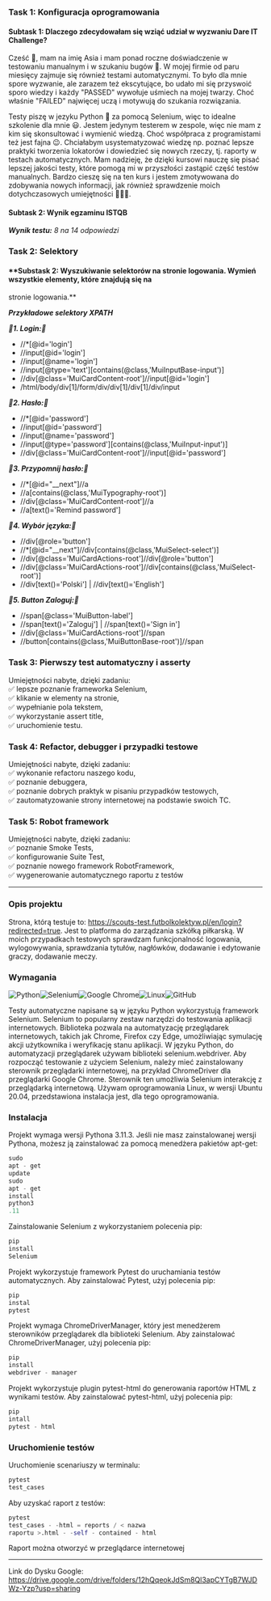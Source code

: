 ### **Task 1: Konfiguracja oprogramowania**

#### **Subtask 1: Dlaczego zdecydowałam się wziąć udział w wyzwaniu Dare IT Challenge?**

Cześć :wave:, mam na imię Asia i mam ponad roczne doświadczenie w testowaniu manualnym i w szukaniu bugów :bug:. W mojej
firmie od paru miesięcy zajmuje się również testami automatycznymi.
To było dla mnie spore wyzwanie, ale zarazem też ekscytujące, bo udało mi się przyswoić sporo wiedzy i każdy "PASSED"
wywołuje uśmiech na mojej twarzy.
Choć właśnie "FAILED" najwięcej uczą i motywują do szukania rozwiązania.

Testy piszę w jezyku Python :snake: za pomocą Selenium, więc to idealne szkolenie dla mnie :smiley:. Jestem jedynym
testerem w zespole, więc nie mam z kim się skonsultować i wymienić wiedzą.
Choć współpraca z programistami też jest fajna :wink:. Chciałabym usystematyzować wiedzę np. poznać lepsze praktyki
tworzenia lokatorów i dowiedzieć się nowych rzeczy, tj. raporty w testach automatycznych.
Mam nadzieję, że dzięki kursowi nauczę się pisać lepszej jakości testy, które pomogą mi w przyszłości zastąpić część
testów manualnych.
Bardzo cieszę się na ten kurs i jestem zmotywowana do zdobywania nowych informacji, jak również sprawdzenie moich
dotychczasowych umiejętności :muscle::woman_student:.

#### **Subtask 2: Wynik egzaminu ISTQB**

***Wynik testu:*** *8 na 14 odpowiedzi*

### **Task 2: Selektory**

#### **Substask 2: Wyszukiwanie selektorów na stronie logowania. Wymień wszystkie elementy, które znajdują się na
stronie logowania.**

***Przykładowe selektory XPATH***

***:construction:1. Login::construction:***

- //*[@id='login']
- //input[@id='login']
- //input[@name='login']
- //input[@type='text'][contains(@class,'MuiInputBase-input')]
- //div[@class='MuiCardContent-root']//input[@id='login']
- /html/body/div[1]/form/div/div[1]/div[1]/div/input

***:construction:2. Hasło::construction:***

- //*[@id='password']
- //input[@id='password']
- //input[@name='password']
- //input[@type='password'][contains(@class,'MuiInput-input')]
- //div[@class='MuiCardContent-root']//input[@id='password']

***:construction:3. Przypomnij hasło::construction:***

- //*[@id="__next"]//a
- //a[contains(@class,'MuiTypography-root')]
- //div[@class='MuiCardContent-root']//a
- //a[text()='Remind password']

***:construction:4. Wybór języka::construction:***

- //div[@role='button']
- //*[@id="__next"]//div[contains(@class,'MuiSelect-select')]
- //div[@class='MuiCardActions-root']//div[@role='button']
- //div[@class='MuiCardActions-root']//div[contains(@class,'MuiSelect-root')]
- //div[text()='Polski'] | //div[text()='English']

***:construction:5. Button Zaloguj::construction:***

- //span[@class='MuiButton-label']
- //span[text()='Zaloguj'] | //span[text()='Sign in']
- //div[@class='MuiCardActions-root']//span
- //button[contains(@class,'MuiButtonBase-root')]//span

### **Task 3: Pierwszy test automatyczny i asserty**

Umiejętności nabyte, dzięki zadaniu:\
✅ lepsze poznanie frameworka Selenium,\
✅ klikanie w elementy na stronie,\
✅ wypełnianie pola tekstem,\
✅ wykorzystanie assert title,\
✅ uruchomienie testu.

### **Task 4: Refactor, debugger i przypadki testowe**

Umiejętności nabyte, dzięki zadaniu:\
✅ wykonanie refactoru naszego kodu,\
✅ poznanie debuggera,\
✅ poznanie dobrych praktyk w pisaniu przypadków testowych,\
✅ zautomatyzowanie strony internetowej na podstawie swoich TC.

### **Task 5: Robot framework**

Umiejętności nabyte, dzięki zadaniu:\
✅ poznanie Smoke Tests,\
✅ konfigurowanie Suite Test,\
✅ poznanie nowego framework RobotFramework,\
✅ wygenerowanie automatycznego raportu z testów

---

### Opis projektu

Strona, którą testuje to: https://scouts-test.futbolkolektyw.pl/en/login?redirected=true. Jest to platforma do
zarządzania szkółką piłkarską. W moich przypadkach testowych sprawdzam funkcjonalność logowania, wylogowywania,
sprawdzania tytułów, nagłówków, dodawanie i edytowanie graczy, dodawanie meczy.

### Wymagania

![Python](https://img.shields.io/badge/python-3670A0?style=for-the-badge&logo=python&logoColor=ffdd54)![Selenium](https://img.shields.io/badge/-selenium-%43B02A?style=for-the-badge&logo=selenium&logoColor=white)![Google Chrome](https://img.shields.io/badge/Google%20Chrome-4285F4?style=for-the-badge&logo=GoogleChrome&logoColor=white)![Linux](https://img.shields.io/badge/Linux-FCC624?style=for-the-badge&logo=linux&logoColor=black)![GitHub](https://img.shields.io/badge/github-%23121011.svg?style=for-the-badge&logo=github&logoColor=white)

Testy automatyczne napisane są w języku Python wykorzystują framework Selenium. Selenium to popularny zestaw narzędzi do
testowania aplikacji internetowych. Biblioteka pozwala na automatyzację przeglądarek internetowych, takich jak Chrome,
Firefox czy Edge, umożliwiając symulację akcji użytkownika i weryfikację stanu aplikacji. W języku Python, do
automatyzacji przeglądarek używam biblioteki selenium.webdriver.
Aby rozpocząć testowanie z użyciem Selenium, należy mieć zainstalowany sterownik przeglądarki internetowej, na przykład
ChromeDriver dla przeglądarki Google Chrome. Sterownik ten umożliwia Selenium interakcję z przeglądarką internetową.
Używam oprogramowania Linux, w wersji Ubuntu 20.04, przedstawiona instalacja jest, dla tego oprogramowania.

### Instalacja

Projekt wymaga wersji Pythona 3.11.3. Jeśli nie masz zainstalowanej wersji Pythona, możesz ją zainstalować za pomocą
menedżera pakietów apt-get:

```python
sudo
apt - get
update
sudo
apt - get
install
python3
.11
```

Zainstalowanie Selenium z wykorzystaniem polecenia pip:

```python
pip
install
Selenium
```

Projekt wykorzystuje framework Pytest do uruchamiania testów automatycznych. Aby zainstalować Pytest, użyj polecenia
pip:

```python
pip
instal
pytest
```

Projekt wymaga ChromeDriverManager, który jest menedżerem sterowników przeglądarek dla biblioteki Selenium. Aby
zainstalować ChromeDriverManager, użyj polecenia pip:

```python
pip
install
webdriver - manager
```

Projekt wykorzystuje plugin pytest-html do generowania raportów HTML z wynikami testów. Aby zainstalować pytest-html,
użyj polecenia pip:

```python
pip
intall
pytest - html
```

### Uruchomienie testów

Uruchomienie scenariuszy w terminalu:

```python
pytest
test_cases
```

Aby uzyskać raport z testów:

```python
pytest
test_cases - -html = reports / < nazwa
raportu >.html - -self - contained - html
```

Raport można otworzyć w przeglądarce internetowej

---
Link do Dysku Google:
https://drive.google.com/drive/folders/12hQqeokJdSm8Ql3apCYTgB7WJDWz-Yzp?usp=sharing
